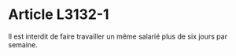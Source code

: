 # Article L3132-1

Il est interdit de faire travailler un même salarié plus de six jours par semaine.